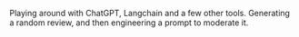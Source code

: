 Playing around with ChatGPT, Langchain and a few other tools. Generating a random review, and then engineering a prompt to moderate it.
